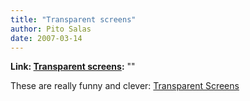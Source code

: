 ```yaml
---
title: "Transparent screens"
author: Pito Salas
date: 2007-03-14
---
```


**Link: [Transparent screens](None):** ""

These are really funny and clever: [Transparent
Screens](<http://www.flickr.com/photos/w00kie/sets/180637/show/>)


